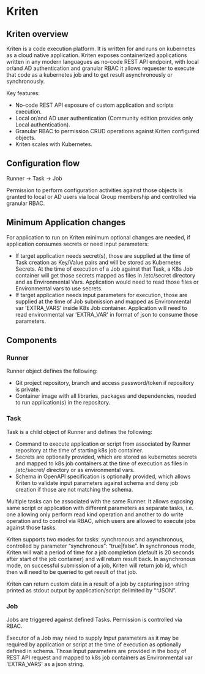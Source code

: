 # Kriten

## Kriten overview


Kriten is a code execution platform. It is written for and runs on kubernetes as a cloud native application. Kriten exposes containerized applications written in any modern languagues as no-code REST API endpoint, with local or/and AD authentication and granular RBAC it allows requester to execute that code as a kubernetes job and to get result asynchronously or synchronously. 

Key features:
- No-code REST API exposure of custom application and scripts execution.
- Local or/and AD user authentication (Community edition provides only Local authentication).
- Granular RBAC to permission CRUD operations against Kriten configured objects.
- Kriten scales with Kubernetes.


## Configuration flow

Runner -> Task -> Job

Permission to perform configuration activities against those objects is granted to local or AD users via local Group membership and controlled via granular RBAC.


## Minimum Application changes

For application to run on Kriten minimum optional changes are needed, if application consumes secrets or need input parameters:

* If target application needs secret(s), those are supplied at the time of Task creation as Key/Value pairs and will be stored as Kubernetes Secrets. At the time of execution of a Job against that Task, a K8s Job container will get those secrets mapped as files in /etc/secret directory and as Environmental Vars. Application would need to read those files or Environmental vars to use secrets.
* If target application needs input parameters for execution, those are supplied at the time of Job submission and mapped as Environmental var 'EXTRA_VARS' inside K8s Job container. Application will need to read environmental var 'EXTRA_VAR' in format of json to consume those parameters.

## Components

### Runner

Runner object defines the following:
* Git project repository, branch and access password/token if repository is private.
* Container image with all libraries, packages and dependencies, needed to run application(s) in the repository.

### Task

Task is a child object of Runner and defines the following:
* Command to execute application or script from associated by Runner repository at the time of starting k8s job container.
* Secrets are optionally provided, which are stored as kubernetes secrets and mapped to k8s job containers at the time of execution as files in /etc/secret/ directory or as environmental vars.
* Schema in OpenAPI specification is optionally provided, which allows Kriten to validate input parameters against schema and deny job creation if those are not matching the schema.

Multiple tasks can be associated with the same Runner. It allows exposing same script or application with different parameters as separate tasks, i.e. one allowing only perform read kind operation and another to do write operation and to control via RBAC, which users are allowed to execute jobs against those tasks.

Kriten supports two modes for tasks: synchronous and asynchronous, controlled by parameter “synchronous”: “true|false”. In synchronous mode, Kriten will wait a period of time for a job completion (default is 20 seconds after start of the job container) and will return result back. In asynchronous mode, on successful submission of a job, Kriten will return job id, which then will need to be queried to get result of that job.

Kriten can return custom data in a result of a job by capturing json string printed as stdout output by application/script delimited by "^JSON”.

### Job

Jobs are triggered against defined Tasks. Permission is controlled via RBAC.

Executor of a Job may need to supply Input parameters as it may be required by application or script at the time of execution as optionally defined in schema. Those Input parameters are provided in the body of REST API request and mapped to k8s job containers as Environmental var 'EXTRA_VARS' as a json string.
